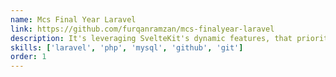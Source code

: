 ```yaml
---
name: Mcs Final Year Laravel
link: https://github.com/furqanramzan/mcs-finalyear-laravel
description: It's leveraging SvelteKit's dynamic features, that prioritize user satisfaction from product presentation to checkout.
skills: ['laravel', 'php', 'mysql', 'github', 'git']
order: 1
---
```

